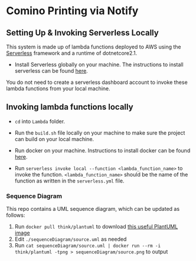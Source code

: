 # Comino Printing via Notify

## Setting Up & Invoking Serverless Locally

This system is made up of lambda functions deployed to AWS using the [Serverless](https://serverless.com/) framework and a runtime of dotnetcore2.1.

- Install Serverless globally on your machine. The instructions to install serverless can be found [here](https://serverless.com/framework/docs/getting-started/).

You do not need to create a serverless dashboard account to invoke these lambda functions from your local machine.

## Invoking lambda functions locally

- `cd` into `Lambda` folder.

- Run the `build.sh` file locally on your machine to make sure the project can build on your local machine.

- Run docker on your machine. Instructions to install docker can be found [here](https://docs.docker.com/get-docker/).

- Run `serverless invoke local --function <lambda_function_name>` to invoke the function. `<lambda_function_name>` should be the name of the function as written in the `serverless.yml` file.

### Sequence Diagram

This repo contains a UML sequence diagram, which can be updated as follows:

1. Run `docker pull think/plantuml` to download [this useful PlantUML image](https://hub.docker.com/r/think/plantuml/)
2. Edit `./sequenceDiagram/source.uml` as needed
3. Run `cat sequenceDiagram/source.uml | docker run --rm -i think/plantuml -tpng > sequenceDiagram/source.png` to output
